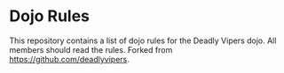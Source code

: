 Dojo Rules
==========

This repository contains a list of dojo rules for the Deadly Vipers dojo. All members should read the rules. Forked from  https://github.com/deadlyvipers.
